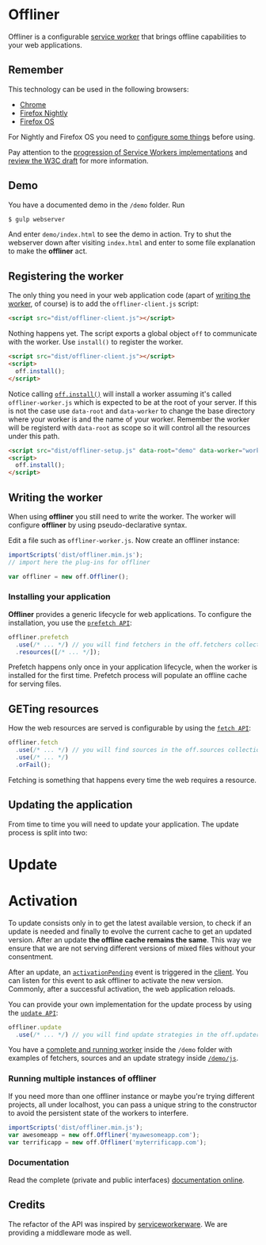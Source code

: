 
# Offliner
Offliner is a configurable [service worker](http://www.html5rocks.com/en/tutorials/service-worker/introduction/?redirect_from_locale=ja) that brings offline capabilities to your web applications.

## Remember

This technology can be used in the following browsers:
  * [Chrome](https://www.google.com/chrome/)
  * [Firefox Nightly](https://nightly.mozilla.org/)
  * [Firefox OS](https://developer.mozilla.org/en-US/Firefox_OS/Installing_on_a_mobile_device)

For Nightly and Firefox OS you need to [configure some things](https://blog.wanderview.com/blog/2015/03/24/service-workers-in-firefox-nightly/) before using.

Pay attention to the [progression of Service Workers implementations](https://jakearchibald.github.io/isserviceworkerready/) and [review the W3C draft](http://www.w3.org/TR/2014/WD-service-workers-20141118/) for more information.

## Demo

You have a documented demo in the `/demo` folder. Run

```bash
$ gulp webserver
```

And enter `demo/index.html` to see the demo in action. Try to shut the webserver down after visiting `index.html` and enter to some file explanation to make the **offliner** act.

## Registering the worker

The only thing you need in your web application code (apart of [writing the worker](), of course) is to add the `offliner-client.js` script:

```html
<script src="dist/offliner-client.js"></script>
```

Nothing happens yet. The script exports a global object `off` to communicate with the worker. Use `install()` to register the worker.

```html
<script src="dist/offliner-client.js"></script>
<script>
  off.install();
</script>
```

Notice calling [`off.install()`]() will install a worker assuming it's called `offliner-worker.js` which is expected to be at the root of your server. If this is not the case use `data-root` and `data-worker` to change the base directory where your worker is and the name of your worker. Remember the worker will be registerd with `data-root` as scope so it will control all the resources under this path.

```html
<script src="dist/offliner-setup.js" data-root="demo" data-worker="worker.js"></script>
<script>
  off.install();
</script>
```

## Writing the worker

When using **offliner** you still need to write the worker. The worker will configure **offliner** by using pseudo-declarative syntax.

Edit a file such as `offliner-worker.js`. Now create an offliner instance:

```js
importScripts('dist/offliner.min.js');
// import here the plug-ins for offliner

var offliner = new off.Offliner();
```

### Installing your application

**Offliner** provides a generic lifecycle for web applications. To configure the installation, you use the [`prefetch API`](https://cdn.rawgit.com/lodr/offliner/concept/docs/classes/PrefetchConfig.html):

```js
offliner.prefetch
  .use(/* ... */) // you will find fetchers in the off.fetchers collection
  .resources([/* ... */]);
```

Prefetch happens only once in your application lifecycle, when the worker is installed for the first time. Prefetch process will populate an offline cache for serving files.

## GETing resources

How the web resources are served is configurable by using the [`fetch API`](https://cdn.rawgit.com/lodr/offliner/concept/docs/classes/FetchConfig.html):

```js
offliner.fetch
  .use(/* ... */) // you will find sources in the off.sources collection
  .use(/* ... */)
  .orFail();
```

Fetching is something that happens every time the web requires a resource.

## Updating the application

From time to time you will need to update your application. The update process is split into two:

  # Update
  # Activation

To update consists only in to get the latest available version, to check if an update is needed and finally to evolve the current cache to get an updated version. After an update **the offline cache remains the same**. This way we ensure that we are not serving different versions of mixed files without your consentment.

After an update, an [`activationPending`]() event is triggered in the [client](). You can listen for this event to ask offliner to activate the new version. Commonly, after a successful activation, the web application reloads.

You can provide your own implementation for the update process by  using the [`update API`](https://cdn.rawgit.com/lodr/offliner/concept/docs/classes/UpdateConfig.html):

```js
offliner.update
  .use(/* ... */) // you will find update strategies in the off.updaters collection
```

You have a [complete and running worker](https://github.com/lodr/offliner/blob/concept/demo/worker.js) inside the `/demo` folder with examples of fetchers, sources and an update strategy inside [`/demo/js`](https://github.com/lodr/offliner/tree/concept/demo/js).

### Running multiple instances of offliner

If you need more than one offliner instance or maybe you're trying different projects, all under localhost, you can pass a unique string to the constructor to avoid the persistent state of the workers to interfere.

```js
importScripts('dist/offliner.min.js');
var awesomeapp = new off.Offliner('myawesomeapp.com');
var terrificapp = new off.Offliner('myterrificapp.com');
```

### Documentation

Read the complete (private and public interfaces) [documentation online](https://rawgit.com/lodr/offliner/concept/docs/index.html).

## Credits

The refactor of the API was inspired by [serviceworkerware](https://github.com/arcturus/serviceworkerware). We are providing a middleware mode as well.
